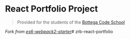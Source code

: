 # React Portfolio Project

> Provided for the students of the [Bottega Code School](https://bottega.tech/)

*Fork from [es6-webpack2-starter](https://github.com/micooz/es6-webpack2-starter)*#   z r b - r e a c t - p o r t f o l i o  
 